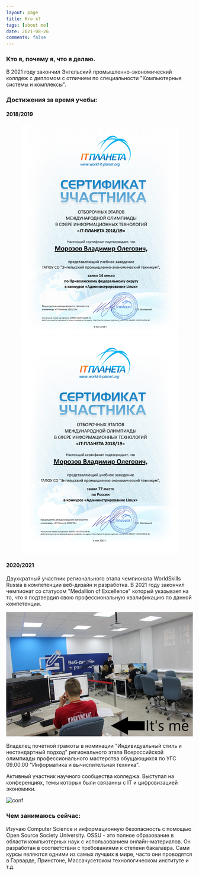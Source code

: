 ```yaml
---
layout: page
title: Кто я?
tags: [about me]
date: 2021-08-26
comments: false
---
```

    
### Кто я, почему я, что я делаю.
В 2021 году закончил Энгельский промышленно-экономический коллдеж с дипломом с отличием по специальности "Компьютерные системы и комплексы".

### Достижения за время учебы:
#### 2018/2019

<figure class="half">
	<img src="/assets/img/linux1.png">
	<img src="/assets/img/linux2.png">
</figure>

#### 2020/2021
Двухкратный участник регионального этапа чемпионата WorldSkills Russia в компетенции веб-дизайн и разработка. 
В 2021 году закончил чемпионат со статусом "Medallion of Excellence" который указывает на то, что я подтвердил свою профессиональную квалификацию по данной компетенции.

![wsr](/assets/img/wsr.png)

Владелец почетной грамоты в номинации "Индивидуальный стиль и нестандартный подход"  регионального этапа Всероссийской олимпиады профессионального мастерства обущающихся по УГС 09.00.00 "Информатика и вычислительная техника".

Активный участник научного сообщества колледжа. Выступал на конференциях, темы которых были связанны с IT и цифровизацией экономики.

![conf](/assets/img/conf.png)


### Чем занимаюсь сейчас:
Изучаю Computer Science и информационную безопасность с помощью Open Source Society University. OSSU - это полное образование в области компьютерных наук с использованием онлайн-материалов. Он разработан в соответствии с требованиями к степени бакалавра. Cами курсы являются одними из самых лучших в мире, часто они проводятся в Гарварде, Принстоне, Массачусетском технологическом институте и т.д.
